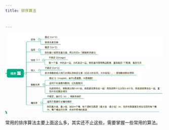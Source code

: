 ```yaml
---
title: 排序算法


---
```


![](/images/posts/2023-01-02-20-43-23.png)

常用的排序算法主要上面这么多，其实还不止这些，需要掌握一些常用的算法。
